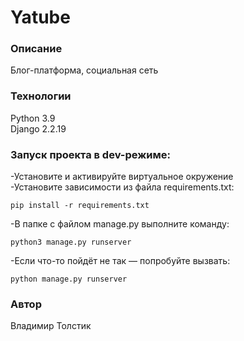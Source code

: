 # Yatube

### Описание

Блог-платформа, социальная сеть

### Технологии

Python 3.9  
Django 2.2.19

### Запуск проекта в dev-режиме:

\-Установите и активируйте виртуальное окружение  
\-Установите зависимости из файла requirements.txt:

```
pip install -r requirements.txt
```

\-В папке с файлом manage.py выполните команду:

```
python3 manage.py runserver
```

\-Если что-то пойдёт не так — попробуйте вызвать:

```
python manage.py runserver
```

### Автор

Владимир Толстик
